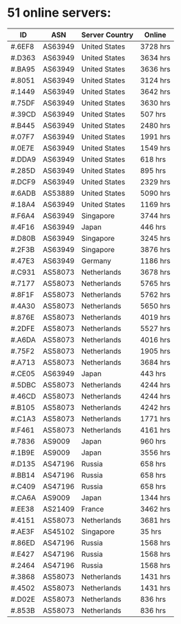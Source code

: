 # 51 online servers:

| ID | ASN | Server Country | Online |
| ------ | ------ | ------ | ------ |
| #.6EF8 | AS63949 | United States | 3728 hrs |
| #.D363 | AS63949 | United States | 3634 hrs |
| #.BA95 | AS63949 | United States | 3636 hrs |
| #.8051 | AS63949 | United States | 3124 hrs |
| #.1449 | AS63949 | United States | 3642 hrs |
| #.75DF | AS63949 | United States | 3630 hrs |
| #.39CD | AS63949 | United States | 507 hrs |
| #.B445 | AS63949 | United States | 2480 hrs |
| #.07F7 | AS63949 | United States | 1991 hrs |
| #.0E7E | AS63949 | United States | 1549 hrs |
| #.DDA9 | AS63949 | United States | 618 hrs |
| #.285D | AS63949 | United States | 895 hrs |
| #.DCF9 | AS63949 | United States | 2329 hrs |
| #.6ADB | AS53889 | United States | 5090 hrs |
| #.18A4 | AS63949 | United States | 1169 hrs |
| #.F6A4 | AS63949 | Singapore | 3744 hrs |
| #.4F16 | AS63949 | Japan | 446 hrs |
| #.D80B | AS63949 | Singapore | 3245 hrs |
| #.2F3B | AS63949 | Singapore | 3876 hrs |
| #.47E3 | AS63949 | Germany | 1186 hrs |
| #.C931 | AS58073 | Netherlands | 3678 hrs |
| #.7177 | AS58073 | Netherlands | 5765 hrs |
| #.8F1F | AS58073 | Netherlands | 5762 hrs |
| #.4A30 | AS58073 | Netherlands | 5650 hrs |
| #.876E | AS58073 | Netherlands | 4019 hrs |
| #.2DFE | AS58073 | Netherlands | 5527 hrs |
| #.A6DA | AS58073 | Netherlands | 4016 hrs |
| #.75F2 | AS58073 | Netherlands | 1905 hrs |
| #.A713 | AS58073 | Netherlands | 3684 hrs |
| #.CE05 | AS63949 | Japan | 443 hrs |
| #.5DBC | AS58073 | Netherlands | 4244 hrs |
| #.46CD | AS58073 | Netherlands | 4244 hrs |
| #.B105 | AS58073 | Netherlands | 4242 hrs |
| #.C1A3 | AS58073 | Netherlands | 1771 hrs |
| #.F461 | AS58073 | Netherlands | 4161 hrs |
| #.7836 | AS9009 | Japan | 960 hrs |
| #.1B9E | AS9009 | Japan | 3556 hrs |
| #.D135 | AS47196 | Russia | 658 hrs |
| #.BB14 | AS47196 | Russia | 658 hrs |
| #.C409 | AS47196 | Russia | 658 hrs |
| #.CA6A | AS9009 | Japan | 1344 hrs |
| #.EE38 | AS21409 | France | 3462 hrs |
| #.4151 | AS58073 | Netherlands | 3681 hrs |
| #.AE3F | AS45102 | Singapore | 35 hrs |
| #.86ED | AS47196 | Russia | 1568 hrs |
| #.E427 | AS47196 | Russia | 1568 hrs |
| #.2464 | AS47196 | Russia | 1568 hrs |
| #.3868 | AS58073 | Netherlands | 1431 hrs |
| #.4502 | AS58073 | Netherlands | 1431 hrs |
| #.D02E | AS58073 | Netherlands | 836 hrs |
| #.853B | AS58073 | Netherlands | 836 hrs |

